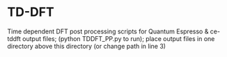 # TD-DFT
Time dependent DFT post processing scripts for Quantum Espresso &amp; ce-tddft output files; (python TDDFT_PP.py to run);
place output files in one directory above this directory (or change path in line 3)

